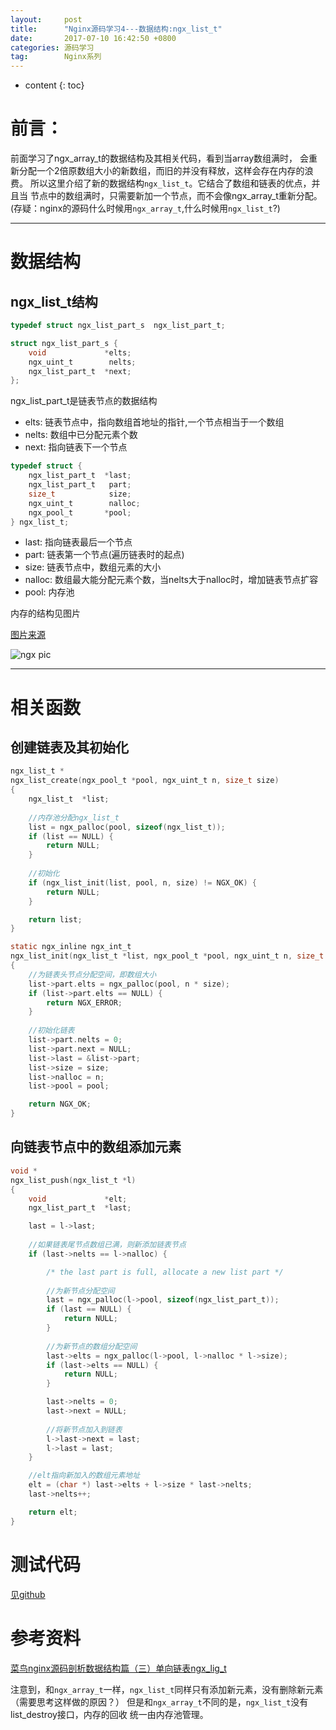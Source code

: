 ```yaml
---
layout:     post
title:      "Nginx源码学习4---数据结构:ngx_list_t"
date:       2017-07-10 16:42:50 +0800
categories: 源码学习
tag:        Nginx系列
---
```


* content
{: toc}

前言：
===

前面学习了ngx_array_t的数据结构及其相关代码，看到当array数组满时，
会重新分配一个2倍原数组大小的新数组，而旧的并没有释放，这样会存在内存的浪费。
所以这里介绍了新的数据结构`ngx_list_t`。它结合了数组和链表的优点，并且当
节点中的数组满时，只需要新加一个节点，而不会像ngx_array_t重新分配。
(存疑：nginx的源码什么时候用`ngx_array_t`,什么时候用`ngx_list_t`?)

---

数据结构
===

ngx_list_t结构
---

```c
typedef struct ngx_list_part_s  ngx_list_part_t;

struct ngx_list_part_s {
    void             *elts;
    ngx_uint_t        nelts;
    ngx_list_part_t  *next;
};
```

ngx_list_part_t是链表节点的数据结构
* elts:     链表节点中，指向数组首地址的指针,一个节点相当于一个数组
* nelts:    数组中已分配元素个数
* next:     指向链表下一个节点

```c
typedef struct {
    ngx_list_part_t  *last;
    ngx_list_part_t   part;
    size_t            size;
    ngx_uint_t        nalloc;
    ngx_pool_t       *pool;
} ngx_list_t;
```
* last:     指向链表最后一个节点
* part:     链表第一个节点(遍历链表时的起点)
* size:     链表节点中，数组元素的大小
* nalloc:   数组最大能分配元素个数，当nelts大于nalloc时，增加链表节点扩容
* pool:     内存池

内存的结构见图片

[图片来源](http://blog.csdn.net/chen19870707/article/details/40400719)

![ngx pic](../../../../styles/images/nginx/nginx4/ngx_4_1.png)

---

相关函数
===

创建链表及其初始化
---

```c
ngx_list_t *
ngx_list_create(ngx_pool_t *pool, ngx_uint_t n, size_t size)
{
    ngx_list_t  *list;
    
    //内存池分配ngx_list_t
    list = ngx_palloc(pool, sizeof(ngx_list_t));
    if (list == NULL) {
        return NULL;
    }
    
    //初始化
    if (ngx_list_init(list, pool, n, size) != NGX_OK) {
        return NULL;
    }

    return list;
}

static ngx_inline ngx_int_t
ngx_list_init(ngx_list_t *list, ngx_pool_t *pool, ngx_uint_t n, size_t size)
{   
    //为链表头节点分配空间，即数组大小
    list->part.elts = ngx_palloc(pool, n * size);
    if (list->part.elts == NULL) {
        return NGX_ERROR;
    }
    
    //初始化链表
    list->part.nelts = 0;
    list->part.next = NULL;
    list->last = &list->part;
    list->size = size;
    list->nalloc = n;
    list->pool = pool;

    return NGX_OK;
}
```

向链表节点中的数组添加元素
---

```c
void *
ngx_list_push(ngx_list_t *l)
{
    void             *elt;
    ngx_list_part_t  *last;

    last = l->last;
    
    //如果链表尾节点数组已满，则新添加链表节点
    if (last->nelts == l->nalloc) {

        /* the last part is full, allocate a new list part */
        
        //为新节点分配空间
        last = ngx_palloc(l->pool, sizeof(ngx_list_part_t));
        if (last == NULL) {
            return NULL;
        }
        
        //为新节点的数组分配空间
        last->elts = ngx_palloc(l->pool, l->nalloc * l->size);
        if (last->elts == NULL) {
            return NULL;
        }

        last->nelts = 0;
        last->next = NULL;
        
        //将新节点加入到链表
        l->last->next = last;
        l->last = last;
    }

    //elt指向新加入的数组元素地址
    elt = (char *) last->elts + l->size * last->nelts;
    last->nelts++;

    return elt;
}
```

测试代码
===

[见github](https://github.com/seansun32/nginx_leanring_practice_code/tree/master/test_ngx_list)

参考资料
===

[菜鸟nginx源码剖析数据结构篇（三）单向链表ngx_lig_t](http://blog.csdn.net/chen19870707/article/details/40400719)


注意到，和`ngx_array_t`一样，`ngx_list_t`同样只有添加新元素，没有删除新元素（需要思考这样做的原因？）
但是和`ngx_array_t`不同的是，`ngx_list_t`没有list_destroy接口，内存的回收
统一由内存池管理。





